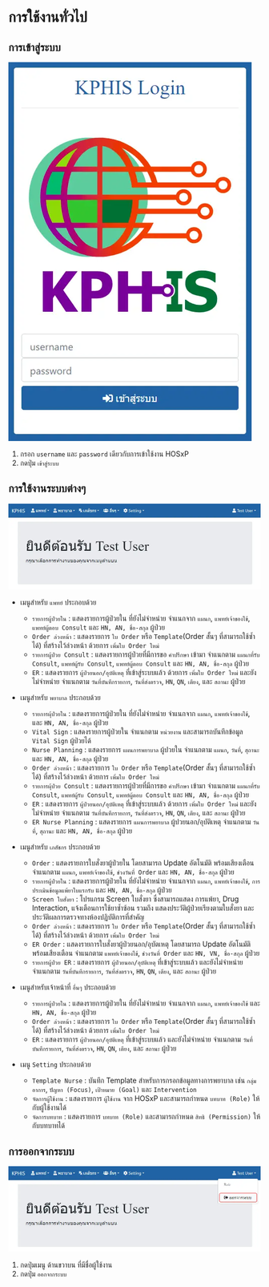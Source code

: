 # การใช้งานทั่วไป

## การเข้าสู่ระบบ
![Index page](images/login.webp)
1. กรอก `username` และ `password` เดียวกับการเข้าใช้งาน HOSxP
1. กดปุ่ม `เข้าสู่ระบบ`

## การใช้งานระบบต่างๆ
![Info page](images/info.webp)
* เมนูสำหรับ `แพทย์` ประกอบด้วย
    * `รายการผู้ป่วยใน` : แสดงรายการผู้ป่วยใน ที่ยังไม่จำหน่าย จำแนกจาก `แผนก`, `แพทย์เจ้าของไข้`, `แพทย์ผู้ตอบ Consult` และ `HN, AN, ชื่อ-สกุล` ผู้ป่วย
    * `Order ล่วงหน้า` : แสดงรายการ `ใบ Order` หรือ `Template`(Order สั้นๆ ที่สามารถใช้ซ้ำได้) ที่สร้างไว้ล่วงหน้า ด้วยการ `เพิ่มใบ Order ใหม่`
    * `รายการผู้ป่วย Consult` : แสดงรายการผู้ป่วยที่มีการขอ `คำปรึกษา` เข้ามา จำแนกตาม `แผนกที่รับ Consult`, `แพทย์ผู้รับ Consult`, `แพทย์ผู้ตอบ Consult` และ `HN, AN, ชื่อ-สกุล` ผู้ป่วย
    * `ER` : แสดงรายการ `ผู้ป่วยนอก/อุบัติเหตุ` ที่เข้าสู่ระบบแล้ว ด้วยการ `เพิ่มใบ Order ใหม่` และยังไม่จำหน่าย จำแนกตาม `วันที่บันทึกรายการ`, `วันที่ส่งตรวจ`, `HN`, `QN`, `เตียง`, และ `สถานะ` ผู้ป่วย

* เมนูสำหรับ `พยาบาล` ประกอบด้วย
    * `รายการผุ้ป่วยใน` : แสดงรายการผู้ป่วยใน ที่ยังไม่จำหน่าย จำแนกจาก `แผนก`, `แพทย์เจ้าของไข้`, และ `HN, AN, ชื่อ-สกุล` ผู้ป่วย
    * `Vital Sign` : แสดงรายการผู้ป่วยใน จำแนกตาม `หน่วยงาน` และสามารถบันทึกข้อมูล `Vital Sign` ผู้ป่วยได้
    * `Nurse Planning` : แสดงรายการ `แผนการพยาบาล` ผู้ปวยใน จำแนกตาม `แผนก`, `วันที่`, `สุถานะ` และ `HN, AN, ชื่อ-สกุล` ผู้ป่วย
    * `Order ล่วงหน้า` : แสดงรายการ `ใบ Order` หรือ `Template`(Order สั้นๆ ที่สามารถใช้ซ้ำได้) ที่สร้างไว้ล่วงหน้า ด้วยการ `เพิ่มใบ Order ใหม่`
    * `รายการผุ้ป่วย Consult` : แสดงรายการผู้ป่วยที่มีการขอ `คำปรึกษา` เข้ามา จำแนกตาม `แผนกที่รับ Consult`, `แพทย์ผู้รับ Consult`, `แพทย์ผู้ตอบ Consult` และ `HN, AN, ชื่อ-สกุล` ผู้ป่วย
    * `ER` : แสดงรายการ `ผู้ป่วยนอก/อุบัติเหตุ` ที่เข้าสู่ระบบแล้ว ด้วยการ `เพิ่มใบ Order ใหม่` และยังไม่จำหน่าย จำแนกตาม `วันที่บันทึกรายการ`, `วันที่ส่งตรวจ`, `HN`, `QN`, `เตียง`, และ `สถานะ` ผู้ป่วย
    * `ER Nurse Planning` : แสดงรายการ `แผนการพยาบาล` ผู้ปวยนอก/อุบัติเหตุ จำแนกตาม `วันที่`, `สุถานะ` และ `HN, AN, ชื่อ-สกุล` ผู้ป่วย

* เมนูสำหรับ `เภสัชกร` ประกอบด้วย
    * `Order` : แสดงรายการใบสั่งยาผู้ป่วยใน โดยสามารถ Update อัตโนมัติ พร้อมเสียงเตือน จำแนกตาม `แผนก`, `แพทย์เจ้าของไข้`, `ช่วงวันที่ Order` และ `HN, AN, ชื่อ-สกุล` ผู้ป่วย
    * `รายการผู้ป่วยใน` : แสดงรายการผู้ป่วยใน ที่ยังไม่จำหน่าย จำแนกจาก `แผนก`, `แพทย์เจ้าของไข้`, `การประเมินข้อมูลแพ้ยาใบแรกรับ` และ `HN, AN, ชื่อ-สกุล` ผู้ป่วย
    * `Screen ใบสั่งยา` : โปรแกรม Screen ใบสั่งยา ซึ่งสามารถแสดง การแพ้ยา, Drug Interaction, แจ้งเตือนการใช้ยาซ้ำซ้อน รวมถึง แสดงประวัติผู้ป่วยเรียงตามใบสั่งยา และประวัติผลการตรวจทางห้องปฏิบัติการที่สำคัญ
    * `Order ล่วงหน้า` : แสดงรายการ `ใบ Order` หรือ `Template`(Order สั้นๆ ที่สามารถใช้ซ้ำได้) ที่สร้างไว้ล่วงหน้า ด้วยการ `เพิ่มใบ Order ใหม่`
    * `ER Order` : แสดงรายการใบสั่งยาผู้ป่วยนอก/อุบัตเหตุ โดยสามารถ Update อัตโนมัติ พร้อมเสียงเตือน จำแนกตาม `แพทย์เจ้าของไข้`, `ช่วงวันที่ Order` และ `HN, VN, ชื่อ-สกุล` ผู้ป่วย
    * `รายการผู้ป่วย ER` : แสดงรายการ `ผู้ป่วยนอก/อุบัติเหตุ` ที่เข้าสู่ระบบแล้ว และยังไม่จำหน่าย จำแนกตาม `วันที่บันทึกรายการ`, `วันที่ส่งตรวจ`, `HN`, `QN`, `เตียง`, และ `สถานะ` ผู้ป่วย

* เมนูสำหรับเจ้าหน้าที่ `อื่นๆ` ประกอบด้วย
    * `รายการผู้ป่วยใน` : แสดงรายการผู้ป่วยใน ที่ยังไม่จำหน่าย จำแนกจาก `แผนก`, `แพทย์เจ้าของไข้` และ `HN, AN, ชื่อ-สกุล` ผู้ป่วย
    * `Order ล่วงหน้า` : แสดงรายการ `ใบ Order` หรือ `Template`(Order สั้นๆ ที่สามารถใช้ซ้ำได้) ที่สร้างไว้ล่วงหน้า ด้วยการ `เพิ่มใบ Order ใหม่`
    * `ER` : แสดงรายการ `ผู้ป่วยนอก/อุบัติเหตุ` ที่เข้าสู่ระบบแล้ว และยังไม่จำหน่าย จำแนกตาม `วันที่บันทึกรายการ`, `วันที่ส่งตรวจ`, `HN`, `QN`, `เตียง`, และ `สถานะ` ผู้ป่วย

* เมนู `Setting` ประกอบด้วย
    * `Template Nurse` : บันทึก Template สำหรับการกรอกข้อมูลทางการพยาบาล เช่น `กลุ่มอาการ`, `ปัญหา (Focus)`, `เป้าหมาย (Goal)` และ `Intervention` 
    * `จัดการผู้ใช้งาน` : แสดงรายการ `ผู้ใช้งาน` จาก HOSxP และสามารถกำหนด `บทบาท (Role)` ให้กับผู้ใช้งานได้
    * `จัดการบทบาท` : แสดงรายการ `บทบาท (Role)` และสามารถกำหนด `สิทธิ (Permission)` ให้กับบทบาทได้

## การออกจากระบบ
![Logout button](images/logout.webp)
1. กดปุ่มเมนู ด้านขวาบน ที่มีชื่อผู้ใช้งาน
1. กดปุ่ม `ออกจากระบบ`